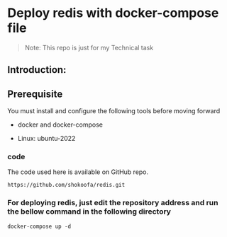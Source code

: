 # Deploy redis with docker-compose file
>Note: This repo is just for my  Technical task

## Introduction:

## Prerequisite
You must install and configure the following tools before moving forward

* docker and docker-compose

* Linux: ubuntu-2022

 ### code

The code used here is available on GitHub repo.

`https://github.com/shokoofa/redis.git`

### For deploying redis, just edit the repository address and run the bellow command in the following directory
```docker-compose up -d```
